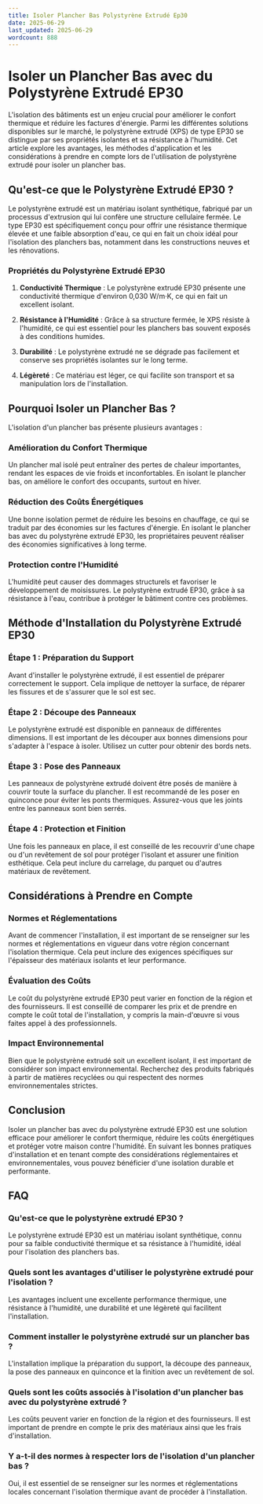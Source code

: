 ```yaml
---
title: Isoler Plancher Bas Polystyrène Extrudé Ep30
date: 2025-06-29
last_updated: 2025-06-29
wordcount: 888
---
```


# Isoler un Plancher Bas avec du Polystyrène Extrudé EP30

L'isolation des bâtiments est un enjeu crucial pour améliorer le confort thermique et réduire les factures d'énergie. Parmi les différentes solutions disponibles sur le marché, le polystyrène extrudé (XPS) de type EP30 se distingue par ses propriétés isolantes et sa résistance à l'humidité. Cet article explore les avantages, les méthodes d'application et les considérations à prendre en compte lors de l'utilisation de polystyrène extrudé pour isoler un plancher bas.

## Qu'est-ce que le Polystyrène Extrudé EP30 ?

Le polystyrène extrudé est un matériau isolant synthétique, fabriqué par un processus d'extrusion qui lui confère une structure cellulaire fermée. Le type EP30 est spécifiquement conçu pour offrir une résistance thermique élevée et une faible absorption d'eau, ce qui en fait un choix idéal pour l'isolation des planchers bas, notamment dans les constructions neuves et les rénovations.

### Propriétés du Polystyrène Extrudé EP30

1. **Conductivité Thermique** : Le polystyrène extrudé EP30 présente une conductivité thermique d'environ 0,030 W/m·K, ce qui en fait un excellent isolant.
   
2. **Résistance à l'Humidité** : Grâce à sa structure fermée, le XPS résiste à l'humidité, ce qui est essentiel pour les planchers bas souvent exposés à des conditions humides.

3. **Durabilité** : Le polystyrène extrudé ne se dégrade pas facilement et conserve ses propriétés isolantes sur le long terme.

4. **Légèreté** : Ce matériau est léger, ce qui facilite son transport et sa manipulation lors de l'installation.

## Pourquoi Isoler un Plancher Bas ?

L'isolation d'un plancher bas présente plusieurs avantages :

### Amélioration du Confort Thermique

Un plancher mal isolé peut entraîner des pertes de chaleur importantes, rendant les espaces de vie froids et inconfortables. En isolant le plancher bas, on améliore le confort des occupants, surtout en hiver.

### Réduction des Coûts Énergétiques

Une bonne isolation permet de réduire les besoins en chauffage, ce qui se traduit par des économies sur les factures d'énergie. En isolant le plancher bas avec du polystyrène extrudé EP30, les propriétaires peuvent réaliser des économies significatives à long terme.

### Protection contre l'Humidité

L'humidité peut causer des dommages structurels et favoriser le développement de moisissures. Le polystyrène extrudé EP30, grâce à sa résistance à l'eau, contribue à protéger le bâtiment contre ces problèmes.

## Méthode d'Installation du Polystyrène Extrudé EP30

### Étape 1 : Préparation du Support

Avant d'installer le polystyrène extrudé, il est essentiel de préparer correctement le support. Cela implique de nettoyer la surface, de réparer les fissures et de s'assurer que le sol est sec.

### Étape 2 : Découpe des Panneaux

Le polystyrène extrudé est disponible en panneaux de différentes dimensions. Il est important de les découper aux bonnes dimensions pour s'adapter à l'espace à isoler. Utilisez un cutter pour obtenir des bords nets.

### Étape 3 : Pose des Panneaux

Les panneaux de polystyrène extrudé doivent être posés de manière à couvrir toute la surface du plancher. Il est recommandé de les poser en quinconce pour éviter les ponts thermiques. Assurez-vous que les joints entre les panneaux sont bien serrés.

### Étape 4 : Protection et Finition

Une fois les panneaux en place, il est conseillé de les recouvrir d'une chape ou d'un revêtement de sol pour protéger l'isolant et assurer une finition esthétique. Cela peut inclure du carrelage, du parquet ou d'autres matériaux de revêtement.

## Considérations à Prendre en Compte

### Normes et Réglementations

Avant de commencer l'installation, il est important de se renseigner sur les normes et réglementations en vigueur dans votre région concernant l'isolation thermique. Cela peut inclure des exigences spécifiques sur l'épaisseur des matériaux isolants et leur performance.

### Évaluation des Coûts

Le coût du polystyrène extrudé EP30 peut varier en fonction de la région et des fournisseurs. Il est conseillé de comparer les prix et de prendre en compte le coût total de l'installation, y compris la main-d'œuvre si vous faites appel à des professionnels.

### Impact Environnemental

Bien que le polystyrène extrudé soit un excellent isolant, il est important de considérer son impact environnemental. Recherchez des produits fabriqués à partir de matières recyclées ou qui respectent des normes environnementales strictes.

## Conclusion

Isoler un plancher bas avec du polystyrène extrudé EP30 est une solution efficace pour améliorer le confort thermique, réduire les coûts énergétiques et protéger votre maison contre l'humidité. En suivant les bonnes pratiques d'installation et en tenant compte des considérations réglementaires et environnementales, vous pouvez bénéficier d'une isolation durable et performante.

## FAQ

### Qu'est-ce que le polystyrène extrudé EP30 ?

Le polystyrène extrudé EP30 est un matériau isolant synthétique, connu pour sa faible conductivité thermique et sa résistance à l'humidité, idéal pour l'isolation des planchers bas.

### Quels sont les avantages d'utiliser le polystyrène extrudé pour l'isolation ?

Les avantages incluent une excellente performance thermique, une résistance à l'humidité, une durabilité et une légèreté qui facilitent l'installation.

### Comment installer le polystyrène extrudé sur un plancher bas ?

L'installation implique la préparation du support, la découpe des panneaux, la pose des panneaux en quinconce et la finition avec un revêtement de sol.

### Quels sont les coûts associés à l'isolation d'un plancher bas avec du polystyrène extrudé ?

Les coûts peuvent varier en fonction de la région et des fournisseurs. Il est important de prendre en compte le prix des matériaux ainsi que les frais d'installation.

### Y a-t-il des normes à respecter lors de l'isolation d'un plancher bas ?

Oui, il est essentiel de se renseigner sur les normes et réglementations locales concernant l'isolation thermique avant de procéder à l'installation.
